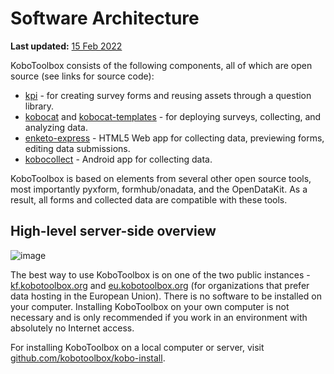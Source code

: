 # Software Architecture
**Last updated:** <a href="https://github.com/kobotoolbox/docs/blob/511ea4cb3c698a4b45e7c2b4efd1af4e356e811f/source/software_architecture.md" class="reference">15 Feb 2022</a>

KoboToolbox consists of the following components, all of which are open source
(see links for source code):

-   [kpi](https://github.com/kobotoolbox/kpi) - for creating survey forms and
    reusing assets through a question library.
-   [kobocat](https://github.com/kobotoolbox/kobocat) and
    [kobocat-templates](https://github.com/kobotoolbox/kobocat-template) - for
    deploying surveys, collecting, and analyzing data.
-   [enketo-express](https://github.com/kobotoolbox/enketo-express/) - HTML5 Web
    app for collecting data, previewing forms, editing data submissions.
-   [kobocollect](https://play.google.com/store/apps/details?id=org.koboc.collect.android) -
    Android app for collecting data.

KoboToolbox is based on elements from several other open source tools, most
importantly pyxform, formhub/onadata, and the OpenDataKit. As a result, all
forms and collected data are compatible with these tools.

## High-level server-side overview

![image](/images/software_architecture/overview.png)

The best way to use KoboToolbox is on one of the two public instances -
[kf.kobotoolbox.org](https://kf.kobotoolbox.org) and
[eu.kobotoolbox.org](https://eu.kobotoolbox.org) (for organizations that prefer data hosting in the European Union). There is no
software to be installed on your computer. Installing KoboToolbox on your own
computer is not necessary and is only recommended if you work in an environment
with absolutely no Internet access.

For installing KoboToolbox on a local computer or server, visit
[github.com/kobotoolbox/kobo-install](https://github.com/kobotoolbox/kobo-install).
